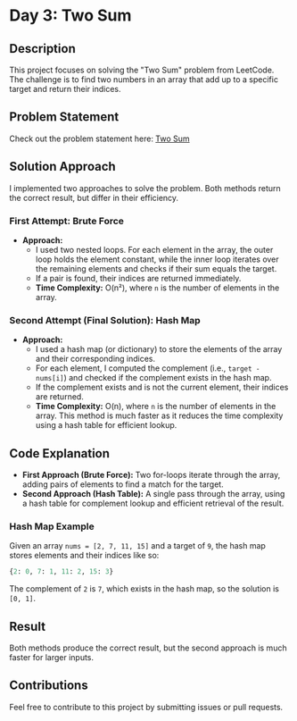 # Day 3: Two Sum

## Description

This project focuses on solving the "Two Sum" problem from LeetCode. The challenge is to find two numbers in an array that add up to a specific target and return their indices.

## Problem Statement

Check out the problem statement here: [Two Sum](https://leetcode.com/problems/two-sum/description/)

## Solution Approach

I implemented two approaches to solve the problem. Both methods return the correct result, but differ in their efficiency.

### First Attempt: Brute Force
- **Approach:**
    - I used two nested loops. For each element in the array, the outer loop holds the element constant, while the inner loop iterates over the remaining elements and checks if their sum equals the target.
    - If a pair is found, their indices are returned immediately.
    - **Time Complexity:** O(n²), where `n` is the number of elements in the array.

### Second Attempt (Final Solution): Hash Map
- **Approach:**
    - I used a hash map (or dictionary) to store the elements of the array and their corresponding indices.
    - For each element, I computed the complement (i.e., `target - nums[i]`) and checked if the complement exists in the hash map.
    - If the complement exists and is not the current element, their indices are returned.
    - **Time Complexity:** O(n), where `n` is the number of elements in the array. This method is much faster as it reduces the time complexity using a hash table for efficient lookup.

## Code Explanation

- **First Approach (Brute Force):** Two for-loops iterate through the array, adding pairs of elements to find a match for the target.
- **Second Approach (Hash Table):** A single pass through the array, using a hash table for complement lookup and efficient retrieval of the result.

### Hash Map Example
Given an array `nums = [2, 7, 11, 15]` and a target of `9`, the hash map stores elements and their indices like so:
```python
{2: 0, 7: 1, 11: 2, 15: 3}
```

The complement of `2` is `7`, which exists in the hash map, so the solution is `[0, 1]`.

## Result
Both methods produce the correct result, but the second approach is much faster for larger inputs.

## Contributions
Feel free to contribute to this project by submitting issues or pull requests.
